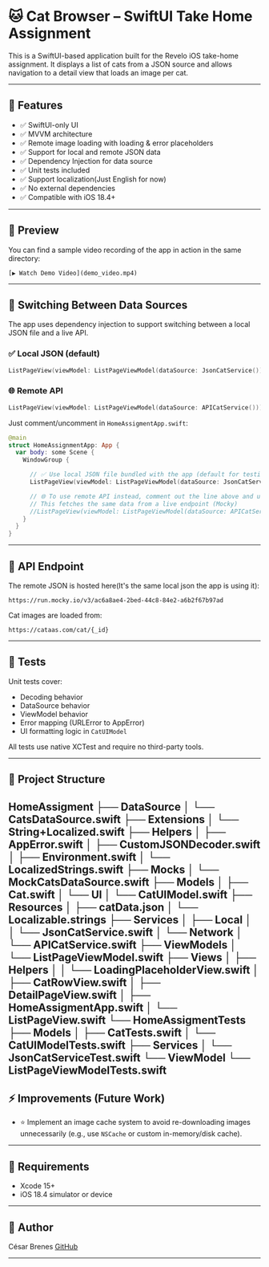 # 🐱 Cat Browser – SwiftUI Take Home Assignment

This is a SwiftUI-based application built for the Revelo iOS take-home assignment. It displays a list of cats from a JSON source and allows navigation to a detail view that loads an image per cat.

---

## 📱 Features

* ✅ SwiftUI-only UI
* ✅ MVVM architecture
* ✅ Remote image loading with loading & error placeholders
* ✅ Support for local and remote JSON data
* ✅ Dependency Injection for data source
* ✅ Unit tests included
* ✅ Support localization(Just English for now)
* ✅ No external dependencies
* ✅ Compatible with iOS 18.4+

---

## 📸 Preview

You can find a sample video recording of the app in action in the same directory:

```
[▶️ Watch Demo Video](demo_video.mp4)
```

---

## 🔄 Switching Between Data Sources

The app uses dependency injection to support switching between a local JSON file and a live API.

### ✅ Local JSON (default)

```swift
ListPageView(viewModel: ListPageViewModel(dataSource: JsonCatService()))
```

### 🌐 Remote API

```swift
ListPageView(viewModel: ListPageViewModel(dataSource: APICatService()))
```

Just comment/uncomment in `HomeAssigmentApp.swift`:

```swift
@main
struct HomeAssignmentApp: App {
  var body: some Scene {
    WindowGroup {

      // ✅ Use local JSON file bundled with the app (default for testing/offline use)
      ListPageView(viewModel: ListPageViewModel(dataSource: JsonCatService()))

      // 🌐 To use remote API instead, comment out the line above and uncomment below
      // This fetches the same data from a live endpoint (Mocky)
      //ListPageView(viewModel: ListPageViewModel(dataSource: APICatService()))
    }
  }
}
```

---

## 🔗 API Endpoint

The remote JSON is hosted here(It's the same local json the app is using it):

```
https://run.mocky.io/v3/ac6a8ae4-2bed-44c8-84e2-a6b2f67b97ad
```

Cat images are loaded from:

```
https://cataas.com/cat/{_id}
```

---

## 🔮 Tests

Unit tests cover:

* Decoding behavior
* DataSource behavior
* ViewModel behavior
* Error mapping (URLError to AppError)
* UI formatting logic in `CatUIModel`


All tests use native XCTest and require no third-party tools.

---

## 📂 Project Structure
HomeAssigment
├── DataSource
│ └── CatsDataSource.swift
├── Extensions
│ └── String+Localized.swift
├── Helpers
│ ├── AppError.swift
│ ├── CustomJSONDecoder.swift
│ ├── Environment.swift
│ └── LocalizedStrings.swift
├── Mocks
│ └── MockCatsDataSource.swift
├── Models
│ ├── Cat.swift
│ └── UI
│ └── CatUIModel.swift
├── Resources
│ ├── catData.json
│ └── Localizable.strings
├── Services
│ ├── Local
│ │ └── JsonCatService.swift
│ └── Network
│ └── APICatService.swift
├── ViewModels
│ └── ListPageViewModel.swift
├── Views
│ ├── Helpers
│ │ └── LoadingPlaceholderView.swift
│ ├── CatRowView.swift
│ ├── DetailPageView.swift
│ ├── HomeAssigmentApp.swift
│ └── ListPageView.swift
└── HomeAssigmentTests
├── Models
│ ├── CatTests.swift
│ └── CatUIModelTests.swift
├── Services
│ └── JsonCatServiceTest.swift
└── ViewModel
└── ListPageViewModelTests.swift
---

## ⚡ Improvements (Future Work)

* ⭐ Implement an image cache system to avoid re-downloading images unnecessarily (e.g., use `NSCache` or custom in-memory/disk cache).

---

## 🚀 Requirements

* Xcode 15+
* iOS 18.4 simulator or device

---

## 👤 Author

César Brenes
[GitHub](https://github.com/cbrenes)

---
